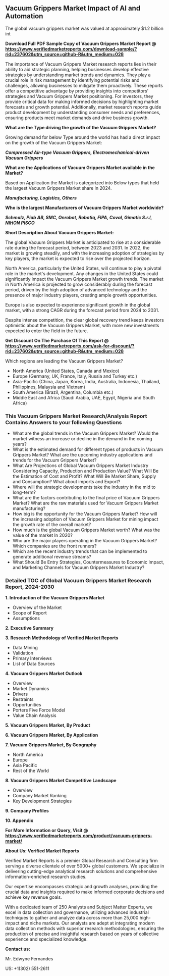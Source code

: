 <h2>Vacuum Grippers Market Impact of AI and Automation</h2><p>The global vacuum grippers market was valued at approximately $1.2 billion int</p><p id="" class=""><strong>Download Full PDF Sample Copy of Vacuum Grippers Market Report @ <a href="https://www.verifiedmarketreports.com/download-sample/?rid=237602&utm_source=github-R&utm_medium=028" target="_blank">https://www.verifiedmarketreports.com/download-sample/?rid=237602&utm_source=github-R&utm_medium=028</a></strong></p><p>The importance of&nbsp;Vacuum Grippers Market research reports lies in their ability to aid strategic planning, helping businesses develop effective strategies by understanding market trends and dynamics. They play a crucial role in risk management by identifying potential risks and challenges, allowing businesses to mitigate them proactively. These reports offer a competitive advantage by providing insights into competitors' strategies and Vacuum Grippers Market positioning. For investors, they provide critical data for making informed decisions by highlighting market forecasts and growth potential. Additionally, market research reports guide product development by understanding consumer needs and preferences, ensuring products meet market demands and drive business growth.</p><p><strong>What are the&nbsp;Type driving the growth of the Vacuum Grippers Market?</strong></p><p id="" class="">Growing demand for below Type around the world has had a direct impact on the growth of the Vacuum Grippers Market:</p><em><strong>Compressed Air-type Vacuum Grippers, Electromechanical-driven Vacuum Grippers</strong></em></p><strong>What are the&nbsp;Applications&nbsp;of Vacuum Grippers Market available in the Market?</strong></p><p id="" class="">Based on Application the Market is categorized into Below types that held the largest Vacuum Grippers Market share In 2024.</p><em><strong>Manufacturing, Logistics, Others</strong></em></p><strong>Who is the largest Manufacturers of Vacuum Grippers Market worldwide?</strong></p><p><em><strong>Schmalz, Piab AB, SMC, Onrobot, Robotiq, FIPA, Coval, Gimatic S.r.l, NIHON PISCO</strong></em></p><p id="" class=""><strong>Short Description About Vacuum Grippers Market:</strong></p><p>The global Vacuum Grippers Market is anticipated to rise at a considerable rate during the forecast period, between 2023 and 2031. In 2022, the market is growing steadily, and with the increasing adoption of strategies by key players, the market is expected to rise over the projected horizon.</p><p>North America, particularly the United States, will continue to play a pivotal role in the market's development. Any changes in the United States could significantly impact the Vacuum Grippers Market growth trends. The market in North America is projected to grow considerably during the forecast period, driven by the high adoption of advanced technology and the presence of major industry players, creating ample growth opportunities.</p><p>Europe is also expected to experience significant growth in the global market, with a strong CAGR during the forecast period from 2024 to 2031.</p><p>Despite intense competition, the clear global recovery trend keeps investors optimistic about the Vacuum Grippers Market, with more new investments expected to enter the field in the future.</p><p id="" class=""><strong>Get Discount On The Purchase Of This Report @ <a href="https://www.verifiedmarketreports.com/ask-for-discount/?rid=237602&utm_source=github-R&utm_medium=028" target="_blank">https://www.verifiedmarketreports.com/ask-for-discount/?rid=237602&utm_source=github-R&utm_medium=028</a></strong></p>Which regions are leading the Vacuum Grippers Market?</p><ul><li>North America (United States, Canada and Mexico)</li><li>Europe (Germany, UK, France, Italy, Russia and Turkey etc.)</li><li>Asia-Pacific (China, Japan, Korea, India, Australia, Indonesia, Thailand, Philippines, Malaysia and Vietnam)</li><li>South America (Brazil, Argentina, Columbia etc.)</li><li>Middle East and Africa (Saudi Arabia, UAE, Egypt, Nigeria and South Africa)</li></ul><h3 id="" class="">This Vacuum Grippers Market Research/Analysis Report Contains Answers to your following Questions</h3><ul><li>What are the global trends in the Vacuum Grippers Market? Would the market witness an increase or decline in the demand in the coming years?</li><li>What is the estimated demand for different types of products in Vacuum Grippers Market? What are the upcoming industry applications and trends for the Vacuum Grippers Market?</li><li>What Are Projections of Global Vacuum Grippers Market Industry Considering Capacity, Production and Production Value? What Will Be the Estimation of Cost and Profit? What Will Be Market Share, Supply and Consumption? What about imports and Export?</li><li>Where will the strategic developments take the industry in the mid to long-term?</li><li>What are the factors contributing to the final price of Vacuum Grippers Market? What are the raw materials used for Vacuum Grippers Market manufacturing?</li><li>How big is the opportunity for the Vacuum Grippers Market? How will the increasing adoption of Vacuum Grippers Market for mining impact the growth rate of the overall market?</li><li>How much is the global Vacuum Grippers Market worth? What was the value of the market In 2020?</li><li>Who are the major players operating in the Vacuum Grippers Market? Which companies are the front runners?</li><li>Which are the recent industry trends that can be implemented to generate additional revenue streams?</li><li>What Should Be Entry Strategies, Countermeasures to Economic Impact, and Marketing Channels for Vacuum Grippers Market Industry?</li></ul><h3 id="" class="">Detailed TOC of Global Vacuum Grippers Market Research Report, 2024-2030</h3><p id="" class=""><strong>1. Introduction of the Vacuum Grippers Market</strong></p><ul><li>Overview of the Market</li><li>Scope of Report</li><li>Assumptions</li></ul><p id="" class=""><strong>2. Executive Summary</strong></p><p id="" class=""><strong>3. Research Methodology of Verified Market Reports</strong></p><ul><li>Data Mining</li><li>Validation</li><li>Primary Interviews</li><li>List of Data Sources</li></ul><p id="" class=""><strong>4. Vacuum Grippers Market Outlook</strong></p><ul><li>Overview</li><li>Market Dynamics</li><li>Drivers</li><li>Restraints</li><li>Opportunities</li><li>Porters Five Force Model</li><li>Value Chain Analysis</li></ul><p id="" class=""><strong>5. Vacuum Grippers Market, By Product</strong></p><p id="" class=""><strong>6. Vacuum Grippers Market, By Application</strong></p><p id="" class=""><strong>7. Vacuum Grippers Market, By Geography</strong></p><ul><li>North America</li><li>Europe</li><li>Asia Pacific</li><li>Rest of the World</li></ul><p id="" class=""><strong>8. Vacuum Grippers Market Competitive Landscape</strong></p><ul><li>Overview</li><li>Company Market Ranking</li><li>Key Development Strategies</li></ul><p id="" class=""><strong>9. Company Profiles</strong></p><p id="" class=""><strong>10. Appendix</strong></p><p id="" class=""><strong>For More Information or Query, Visit @ <a href="https://www.verifiedmarketreports.com/product/vacuum-grippers-market/" target="_blank">https://www.verifiedmarketreports.com/product/vacuum-grippers-market/</a></strong></p><p id="" class=""><strong>About Us: Verified Market Reports</strong></p><p id="" class="">Verified Market Reports is a premier Global Research and Consulting firm serving a diverse clientele of over 5000+ global customers. We specialize in delivering cutting-edge analytical research solutions and comprehensive information-enriched research studies.</p><p id="" class="">Our expertise encompasses strategic and growth analyses, providing the crucial data and insights required to make informed corporate decisions and achieve key revenue goals.</p><p id="" class="">With a dedicated team of 250 Analysts and Subject Matter Experts, we excel in data collection and governance, utilizing advanced industrial techniques to gather and analyze data across more than 25,000 high-impact and niche markets. Our analysts are adept at integrating modern data collection methods with superior research methodologies, ensuring the production of precise and insightful research based on years of collective experience and specialized knowledge.</p><p id="" class=""><strong>Contact us:</strong></p><p id="" class="">Mr. Edwyne Fernandes</p><p id="" class="">US: +1(302) 551-2611</p>